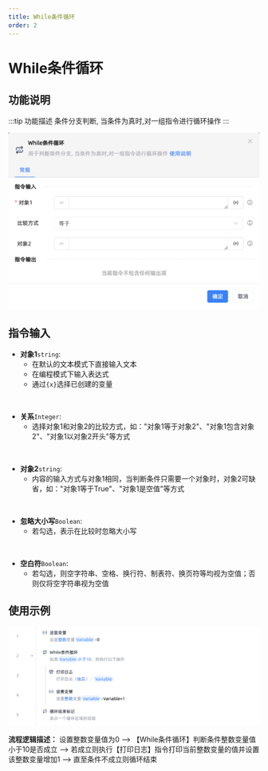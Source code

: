 ```yaml
---
title: While条件循环
order: 2
---
```


# While条件循环

## 功能说明

:::tip 功能描述
条件分支判断, 当条件为真时,对一组指令进行循环操作
:::

![While条件循环](../../assets/While条件循环_command.png)

## 指令输入

- **对象1**`string`:
	- 在默认的文本模式下直接输入文本
	- 在编程模式下输入表达式
	- 通过`{x}`选择已创建的变量

<br>

- **关系**`Integer`: 
	- 选择对象1和对象2的比较方式，如："对象1等于对象2"、"对象1包含对象2"、"对象1以对象2开头"等方式

<br>

- **对象2**`string`: 
	- 内容的输入方式与对象1相同，当判断条件只需要一个对象时，对象2可缺省，如："对象1等于True"、"对象1是空值"等方式

<br>

- **忽略大小写**`Boolean`: 
	- 若勾选，表示在比较时忽略大小写

<br>

- **空白符**`Boolean`: 
	- 若勾选，则空字符串、空格、换行符、制表符、换页符等均视为空值；否则仅将空字符串视为空值

## 使用示例

![While条件循环](../../assets/While条件循环_demo.png)

**流程逻辑描述：** 设置整数变量值为0 --> 【While条件循环】判断条件整数变量值小于10是否成立 --> 若成立则执行【打印日志】指令打印当前整数变量的值并设置该整数变量增加1 --> 直至条件不成立则循环结束

